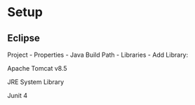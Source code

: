 # Setup

## Eclipse
Project - Properties - Java Build Path - Libraries - Add Library:

  Apache Tomcat v8.5
  
  JRE System Library
  
  Junit 4
  
